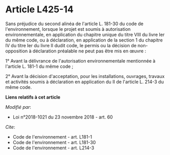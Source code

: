 # Article L425-14

Sans préjudice du second alinéa de l'article L. 181-30 du code de l'environnement, lorsque le projet est soumis à
autorisation environnementale, en application du chapitre unique du titre VIII du livre Ier du même code, ou à déclaration,
en application de la section 1 du chapitre IV du titre Ier du livre II dudit code, le permis ou la décision de non-opposition
à déclaration préalable ne peut pas être mis en œuvre : 

1° Avant la délivrance de l'autorisation environnementale mentionnée à l'article L. 181-1 du même code ; 

2° Avant la décision d'acceptation, pour les installations, ouvrages, travaux et activités soumis à déclaration en
application du II de l'article L. 214-3 du même code.

**Liens relatifs à cet article**

_Modifié par_:

  - Loi n°2018-1021 du 23 novembre 2018 - art. 60

_Cite_:

  - Code de l'environnement - art. L181-1
  - Code de l'environnement - art. L181-30
  - Code de l'environnement - art. L214-3
